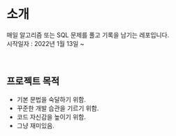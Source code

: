 # 소개
매일 알고리즘 또는 SQL 문제를 풀고 기록을 남기는 레포입니다. <br>
시작일자 : 2022년 1월 13일 ~ <br>

<br>

## 프로젝트 목적
- 기본 문법을 숙달하기 위함.
- 꾸준한 개발 습관을 기르기 위함.
- 코드 자신감을 높이기 위함.
- 그냥 재미있음.